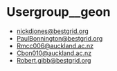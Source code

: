 # Usergroup__geon

- nickdjones@bestgrid.org
- PaulBonnington@bestgrid.org
- Rmcc006@auckland.ac.nz
- Cbon010@auckland.ac.nz
- Robert.gibb@bestgrid.org
